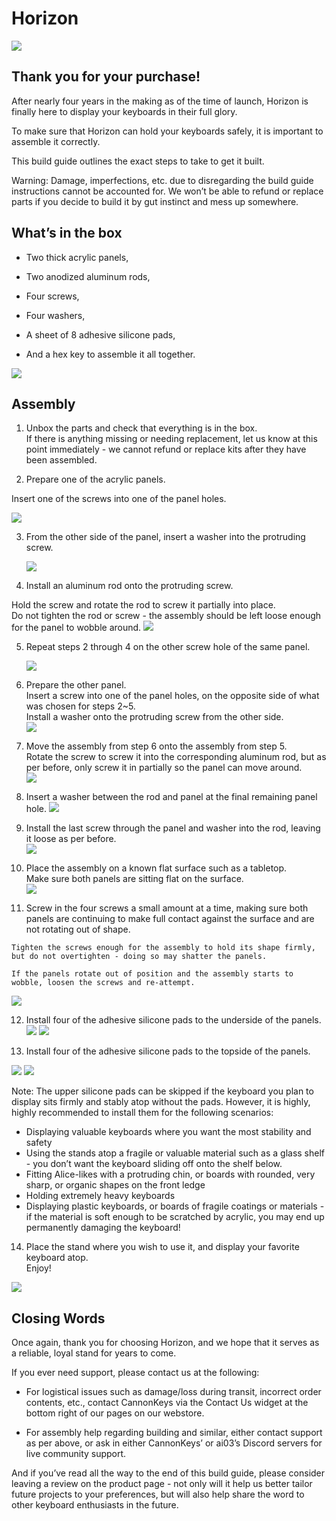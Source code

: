 
# Horizon

![](images/horizon/Hor-complete.jpg)

## Thank you for your purchase!

  

After nearly four years in the making as of the time of launch, Horizon is finally here to display your keyboards in their full glory.

  

To make sure that Horizon can hold your keyboards safely, it is important to assemble it correctly.

This build guide outlines the exact steps to take to get it built.

  

Warning: Damage, imperfections, etc. due to disregarding the build guide instructions cannot be accounted for. We won’t be able to refund or replace parts if you decide to build it by gut instinct and mess up somewhere.

  

## What’s in the box

  

-   Two thick acrylic panels,
    
-   Two anodized aluminum rods,
    
-   Four screws,
    
-   Four washers,
    
-   A sheet of 8 adhesive silicone pads,
    
-   And a hex key to assemble it all together.
    
![](images/horizon/Hor-0.jpg)
  

## Assembly

  

1.  Unbox the parts and check that everything is in the box.  
    If there is anything missing or needing replacement, let us know at this point immediately - we cannot refund or replace kits after they have been assembled.  
      
    
2.  Prepare one of the acrylic panels.
    

Insert one of the screws into one of the panel holes.

   ![](images/horizon/Hor-1.png)
  

3.  From the other side of the panel, insert a washer into the protruding screw.  

    ![](images/horizon/Hor-2.png)
    
4.  Install an aluminum rod onto the protruding screw.
 

Hold the screw and rotate the rod to screw it partially into place.  
Do not tighten the rod or screw - the assembly should be left loose enough for the panel to wobble around. 
    ![](images/horizon/Hor-3.png)

5.  Repeat steps 2 through 4 on the other screw hole of the same panel.  
    
    ![](images/horizon/Hor-4.png)
6.  Prepare the other panel.  
    Insert a screw into one of the panel holes, on the opposite side of what was chosen for steps 2~5.  
    Install a washer onto the protruding screw from the other side.  
    ![](images/horizon/Hor-6.png)
    
7.  Move the assembly from step 6 onto the assembly from step 5.  
    Rotate the screw to screw it into the corresponding aluminum rod, but as per before, only screw it in partially so the panel can move around.  
    ![](images/horizon/Hor-5.png)
    
8.  Insert a washer between the rod and panel at the final remaining panel hole.
    ![](images/horizon/Hor-7.png)
    
9.  Install the last screw through the panel and washer into the rod, leaving it loose as per before.   
    ![](images/horizon/Hor-8.png)
    
10.  Place the assembly on a known flat surface such as a tabletop.  
    Make sure both panels are sitting flat on the surface.    
    ![](images/horizon/Hor-10.png) 
    
11.  Screw in the four screws a small amount at a time, making sure both panels are continuing to make full contact against the surface and are not rotating out of shape.  
      
    Tighten the screws enough for the assembly to hold its shape firmly, but do not overtighten - doing so may shatter the panels.  
      
    If the panels rotate out of position and the assembly starts to wobble, loosen the screws and re-attempt.
   ![](images/horizon/Hor-9.png) 
    
12.  Install four of the adhesive silicone pads to the underside of the panels.          
   ![](images/horizon/Hor-14.png) 
   ![](images/horizon/Hor-11.png)
   
13.  Install four of the adhesive silicone pads to the topside of the panels.
  
   ![](images/horizon/Hor-12.png)
   ![](images/horizon/Hor-13.png)
   
Note: The upper silicone pads can be skipped if the keyboard you plan to display sits firmly and stably atop without the pads. However, it is highly, highly recommended to install them for the following scenarios:  
  
- Displaying valuable keyboards where you want the most stability and safety  
- Using the stands atop a fragile or valuable material such as a glass shelf - you don’t want the keyboard sliding off onto the shelf below.  
- Fitting Alice-likes with a protruding chin, or boards with rounded, very sharp, or organic shapes on the front ledge  
- Holding extremely heavy keyboards  
- Displaying plastic keyboards, or boards of fragile coatings or materials - if the material is soft enough to be scratched by acrylic, you may end up permanently damaging the keyboard!  
  
  

14.  Place the stand where you wish to use it, and display your favorite keyboard atop.  
    Enjoy!  
      
![](images/horizon/Hor-complete.jpg) 


## Closing Words

  

Once again, thank you for choosing Horizon, and we hope that it serves as a reliable, loyal stand for years to come.

  

If you ever need support, please contact us at the following:

-   For logistical issues such as damage/loss during transit, incorrect order contents, etc., contact CannonKeys via the Contact Us widget at the bottom right of our pages on our webstore.
    
-   For assembly help regarding building and similar, either contact support as per above, or ask in either CannonKeys’ or ai03’s Discord servers for live community support.
    

  
  

And if you’ve read all the way to the end of this build guide, please consider leaving a review on the product page - not only will it help us better tailor future projects to your preferences, but will also help share the word to other keyboard enthusiasts in the future.
